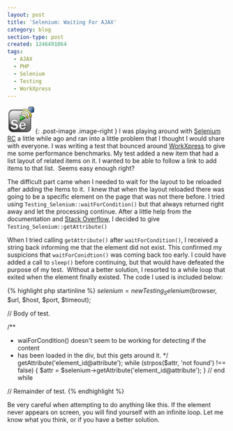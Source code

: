 ```yaml
---
layout: post
title: 'Selenium: Waiting For AJAX'
category: blog
section-type: post
created: 1246491064
tags:
  - AJAX
  - PHP
  - Selenium
  - Testing
  - WorkXpress
---
```

![Selenium RC](/img/blog/2009/07/selenium-rc-logo.png){: .post-image .image-right }
I was playing around with [Selenium RC](http://seleniumhq.org/) a little while
ago and ran into a little problem that I thought I would share with everyone.
I was writing a test that bounced around [WorkXpress](http://www.workxpress.com)
to give me some performance benchmarks. My test added a new item that had a list
layout of related items on it. I wanted to be able to follow a link to add items
to that list.&nbsp; Seems easy enough right?

<!--more-->

The difficult part came when I needed to wait for the layout to be reloaded
after adding the Items to it.&nbsp; I knew that when the layout reloaded there
was going to be a specific element on the page that was not there before. I
tried using `Testing_Selenium::waitForCondition()` but that always returned right
away and let the processing continue. After a little help from the documentation
and [Stack Overflow](http://stackoverflow.com), I decided to give
`Testing_Selenium::getAttribute()`

When I tried calling `getAttribute()` after `waitForCondition()`, I received a
string back informing me that the element did not exist. This confirmed my
suspicions that `waitForConidtion()` was coming back too early. I could have
added a call to `sleep()` before continuing, but that would have defeated the
purpose of my test.&nbsp; Without a better solution, I resorted to a while loop
that exited when the element finally existed. The code I used is included below:

{% highlight php startinline %}
$selenium = new Testing_Selenium($browser, $url, $host, $port, $timeout);

// Body of test.

/**
 * waiForCondition() doesn't seem to be working for detecting if the content
 * has been loaded in the div, but this gets around it.
 */
getAttribute('element_id@attribute');
while (strpos($attr, 'not found') !== false) {
	$attr = $selenium->getAttribute('element_id@attribute');
} // end while

// Remainder of test.
{% endhighlight %}

Be very careful when attempting to do anything like this. If the element never
appears on screen, you will find yourself with an infinite loop. Let me know
what you think, or if you have a better solution.
